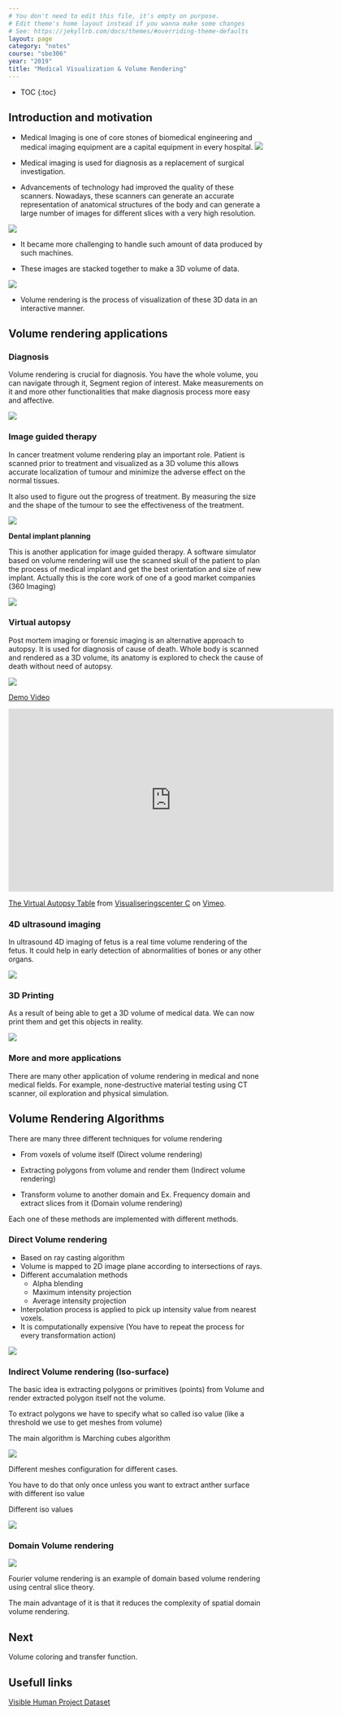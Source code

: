 ```yaml
---
# You don't need to edit this file, it's empty on purpose.
# Edit theme's home layout instead if you wanna make some changes
# See: https://jekyllrb.com/docs/themes/#overriding-theme-defaults
layout: page
category: "notes"
course: "sbe306"
year: "2019"
title: "Medical Visualization & Volume Rendering"
---
```

* TOC
{:toc}


## Introduction and motivation

* Medical Imaging is one of core stones of biomedical engineering and medical imaging equipment are a capital equipment in every hospital. 
![](../images/3D-Medical-Imaging-Equipment-Market.jpg)

* Medical imaging is used for diagnosis as a replacement of surgical investigation.

* Advancements of technology had improved the quality of these scanners. Nowadays, these scanners can generate an accurate representation of anatomical structures of the body and can generate a large number of images for different slices with a very high resolution.

![](../images/slices.png)
* It became more challenging to handle such amount of data produced by such machines. 

* These images are stacked together to make a 3D volume of data. 

![](../images/img2vol.png)
* Volume rendering is the process of visualization of these 3D data in an interactive manner.

## Volume rendering applications

### Diagnosis

Volume rendering is crucial for diagnosis. You have the whole volume, you can navigate through it, Segment region of interest. Make measurements on it and more other functionalities that make diagnosis process more easy and affective.

![](../images/VolRenderShearWarp.gif)

### Image guided therapy

In cancer treatment volume rendering play an important role. Patient is scanned prior to treatment and visualized as a 3D volume this allows accurate localization of tumour and minimize the adverse effect on the normal tissues.

It also used to figure out the progress of treatment. By measuring the size and the shape of the tumour to see the effectiveness of the treatment.

![](../images/cancer-treatment.png)

**Dental implant planning**

This is another application for image guided therapy. A software simulator based on volume rendering will use the scanned skull of the patient to plan the process of medical implant and get the best orientation and size of new implant. Actually this is the core work of one of a good market companies (360 Imaging)

![](../images/dental.png)

### Virtual autopsy

Post mortem imaging or forensic imaging is an alternative approach to autopsy. It is used for diagnosis of cause of death. Whole body is scanned and rendered as a 3D volume, its anatomy is explored to check the cause of death without need of autopsy.

![](../images/virtualautopsy_web.jpg)

[Demo Video](https://www.tii.se/projects/autopsy)

<iframe src="https://player.vimeo.com/video/6866296?title=0&byline=0&portrait=0" width="640" height="360" frameborder="0" webkitallowfullscreen mozallowfullscreen allowfullscreen></iframe>
<p><a href="https://vimeo.com/6866296">The Virtual Autopsy Table</a> from <a href="https://vimeo.com/visualisering">Visualiseringscenter C</a> on <a href="https://vimeo.com">Vimeo</a>.</p>


### 4D ultrasound imaging

In ultrasound 4D imaging of fetus is a real time volume rendering of the fetus. It could help in early detection of abnormalities of bones or any other organs.

![](../images/4d-ultrasound.gif)

### 3D Printing

As a result of being able to get a 3D volume of medical data. We can now print them and get this objects in reality.

![](../images/ProJet_CJP_360_Monochrome_Medical_Skull_Model_300px1.jpg)
### More and more applications

There are many other application of volume rendering in medical and none medical fields. For example, none-destructive material testing using CT scanner, oil exploration and physical simulation.

## Volume Rendering Algorithms
There are many three different techniques for volume rendering 
* From voxels of volume itself (Direct volume rendering)

* Extracting polygons from volume and render them (Indirect volume rendering)

* Transform volume to another domain and Ex. Frequency domain and extract slices from it (Domain volume rendering)

Each one of  these methods are implemented with different methods.
 

### Direct Volume rendering 
* Based on ray casting algorithm 
* Volume is mapped to 2D image plane according to intersections of rays. 
* Different accumalation methods 
    * Alpha blending
    * Maximum intensity projection 
    * Average intensity projection
* Interpolation process is applied to pick up intensity value from nearest voxels.
* It is computationally expensive (You have to repeat the process for every transformation action)

![](../images/ray-casting.jpeg)

### Indirect Volume rendering (Iso-surface)

The basic idea is extracting polygons or primitives (points) from Volume and render extracted polygon itself not the volume. 

To extract polygons we have to specify what so called iso value (like a threshold we use to get meshes from volume) 

The main algorithm is Marching cubes algorithm

![](../images/350px-MarchingCubes.svg.png)

Different meshes configuration for different cases.

You have to do that only once unless you want to extract anther surface with different iso value

Different iso values

![](../images/iso-surface.jpeg)

### Domain Volume rendering

![](../images/freq-vol-rendering.jpg)

Fourier volume rendering is an example of domain based volume rendering using central slice theory.

The main advantage of it is that it reduces the complexity of spatial domain volume rendering.

## Next

Volume coloring and transfer function.

## Usefull links

[Visible Human Project Dataset](https://mri.radiology.uiowa.edu/visible_human_datasets.html)
